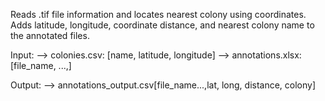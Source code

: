 Reads .tif file information and locates nearest colony using coordinates. Adds latitude, longitude, coordinate distance, and nearest colony name to the annotated files. 

Input: 
--> colonies.csv: [name, latitude, longitude]
--> annotations.xlsx: [file_name, ...,]

Output: 
--> annotations_output.csv[file_name...,lat, long, distance, colony]
